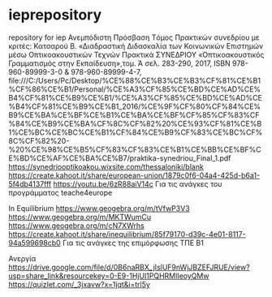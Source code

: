 # ieprepository
repository for iep 
Ανεμπόδιστη Πρόσβαση 
Tόμος Πρακτικών συνεδρίου με κριτές: Κατσαρού Β. «Διαδραστική Διδασκαλία των Κοινωνικών Επιστημών μέσω Οπτικοακουστικών Τεχνών Πρακτικά ΣΥΝΕΔΡΙΟΥ «Οπτικοακουστικός Γραμματισμός στην Εκπαίδευση»,τομ. Ά σελ. 283-290, 2017,  ISBN 978-960-89999-3-0 & 978-960-89999-4-7, 
file:///C:/Users/Pc/Desktop/%CE%88%CE%B3%CE%B3%CF%81%CE%B1%CF%86%CE%B1/Personal/%CE%A3%CF%85%CE%BD%CE%AD%CE%B4%CF%81%CE%B9%CE%B1/%CE%A3%CF%85%CE%BD%CE%AD%CE%B4%CF%81%CE%B9%CE%B1_2016/%CE%9F%CF%80%CF%84%CE%B9%CE%BA%CE%BF%CE%B1%CE%BA%CE%BF%CF%85%CF%83%CF%84%CE%B9%CE%BA%CF%8C%CF%82%20%CE%93%CF%81%CE%B1%CE%BC%CE%BC%CE%B1%CF%84%CE%B9%CF%83%CE%BC%CF%8C%CF%82%20-%20%CE%98%CE%B5%CF%83%CF%83%CE%B1%CE%BB%CE%BF%CE%BD%CE%AF%CE%BA%CE%B7/praktika-synedriou_Final_1.pdf
https://synedriooptikoakou.wixsite.com/thessaloniki/blank
https://create.kahoot.it/share/european-union/1879c0f6-04a4-425d-b6a1-5f4db4137fff
https://youtu.be/6zR88aiV14c
Για τις ανάγκες του προγράμματος teache4europe 

In Equilibrium 
https://www.geogebra.org/m/tVfwP3V3
https://www.geogebra.org/m/MKTWumCu
https://www.geogebra.org/m/cN7XWrhs
https://create.kahoot.it/share/inequilibrium/85f79170-d39c-4e01-8117-94a599698cb0
Για τις ανάγκες της επιμόρφωσης ΤΠΕ Β1

Ανεργία 
https://drive.google.com/file/d/0B6naRBX_jIslUF9nWjJBZEFJRUE/view?usp=share_link&resourcekey=0-E9-1HjUI1PQHRMlIeoyQMw
https://quizlet.com/_3jxavw?x=1jqt&i=trl5y

